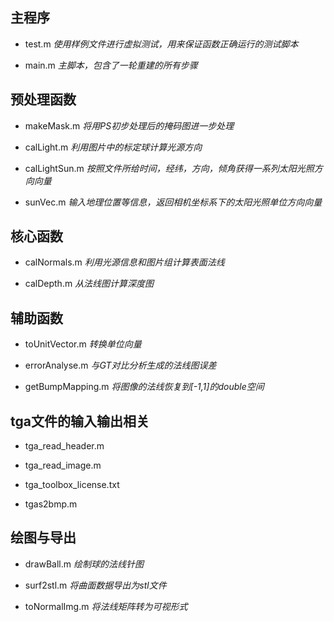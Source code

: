 ## 主程序

- test.m *使用样例文件进行虚拟测试，用来保证函数正确运行的测试脚本*

- main.m *主脚本，包含了一轮重建的所有步骤*

## 预处理函数

- makeMask.m *将用PS初步处理后的掩码图进一步处理*

- calLight.m *利用图片中的标定球计算光源方向*

- calLightSun.m *按照文件所给时间，经纬，方向，倾角获得一系列太阳光照方向向量*

- sunVec.m *输入地理位置等信息，返回相机坐标系下的太阳光照单位方向向量*

## 核心函数

- calNormals.m *利用光源信息和图片组计算表面法线*

- calDepth.m *从法线图计算深度图*

## 辅助函数

- toUnitVector.m 		*转换单位向量*

- errorAnalyse.m 		*与GT对比分析生成的法线图误差*

- getBumpMapping.m *将图像的法线恢复到[-1,1]的double空间*

## tga文件的输入输出相关

- tga_read_header.m

- tga_read_image.m

- tga_toolbox_license.txt

- tgas2bmp.m

## 绘图与导出

- drawBall.m *绘制球的法线针图*

- surf2stl.m *将曲面数据导出为stl文件*

- toNormalImg.m *将法线矩阵转为可视形式*
